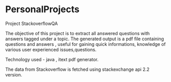 # PersonalProjects

Project StackoverflowQA

The objective of this project is to extract all answered questions with answers tagged under a topic. The generated output is a pdf file containing questions and answers , useful for gaining quick informations, knowledge of various user experienced issues,questions.

Technology used - java , itext pdf generator.

The data from Stackoverflow is fetched using stackexchange api 2.2 version.

